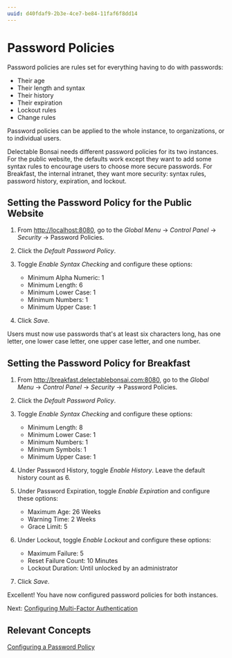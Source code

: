 ```yaml
---
uuid: d40fdaf9-2b3e-4ce7-be84-11faf6f8dd14
---
```


# Password Policies

Password policies are rules set for everything having to do with passwords: 

- Their age
- Their length and syntax
- Their history
- Their expiration
- Lockout rules
- Change rules

Password policies can be applied to the whole instance, to organizations, or to individual users. 

Delectable Bonsai needs different password policies for its two instances. For the public website, the defaults work except they want to add some syntax rules to encourage users to choose more secure passwords. For Breakfast, the internal intranet, they want more security: syntax rules, password history, expiration, and lockout. 

## Setting the Password Policy for the Public Website

1. From <http://localhost:8080>, go to the _Global Menu_ &rarr; _Control Panel_ &rarr; _Security_ &rarr; Password Policies. 

1. Click the _Default Password Policy_. 

1. Toggle _Enable Syntax Checking_ and configure these options: 

    - Minimum Alpha Numeric: 1
    - Minimum Length: 6
    - Minimum Lower Case: 1
    - Minimum Numbers: 1
    - Minimum Upper Case: 1

1. Click _Save_. 

Users must now use passwords that's at least six characters long, has one letter, one lower case letter, one upper case letter, and one number. 

## Setting the Password Policy for Breakfast

1. From <http://breakfast.delectablebonsai.com:8080>, go to the _Global Menu_ &rarr; _Control Panel_ &rarr; _Security_ &rarr; Password Policies. 

1. Click the _Default Password Policy_. 

1. Toggle _Enable Syntax Checking_ and configure these options: 

    - Minimum Length: 8
    - Minimum Lower Case: 1
    - Minimum Numbers: 1
    - Minimum Symbols: 1
    - Minimum Upper Case: 1

1. Under Password History, toggle _Enable History_. Leave the default history count as 6. 

1. Under Password Expiration, toggle _Enable Expiration_ and configure these options: 

    - Maximum Age: 26 Weeks
    - Warning Time: 2 Weeks
    - Grace Limit: 5

1. Under Lockout, toggle _Enable Lockout_ and configure these options: 

    - Maximum Failure: 5
    - Reset Failure Count: 10 Minutes
    - Lockout Duration: Until unlocked by an administrator

1. Click _Save_. 

Excellent! You have now configured password policies for both instances. 

Next: [Configuring Multi-Factor Authentication](./configuring-mfa.md)

## Relevant Concepts

[Configuring a Password Policy](https://learn.liferay.com/w/dxp/users-and-permissions/roles-and-permissions/configuring-a-password-policy)
